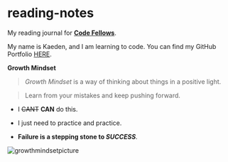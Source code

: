 # reading-notes
My reading journal for [**Code Fellows**](https://www.codefellows.org/).

My name is Kaeden, and I am learning to code. You can find my GitHub Portfolio [HERE](https://github.com/KaedenOC).

 **Growth Mindset**

> *Growth Mindset* is a way of thinking about things in a positive light. 

> Learn from your mistakes and keep pushing forward.

- I ~~CANT~~ **CAN** do this. 

- I just need to practice and practice.

- **Failure is a stepping stone to _SUCCESS_**. 

![growthmindsetpicture](https://user-images.githubusercontent.com/122385052/220195467-1e4d3b6d-3a53-46ce-b8f6-d07c3dbf7d1f.png)
